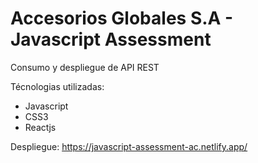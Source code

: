 # Accesorios Globales S.A - Javascript Assessment
Consumo y despliegue de API REST

Técnologias utilizadas: 
- Javascript
- CSS3
- Reactjs

Despliegue: https://javascript-assessment-ac.netlify.app/
